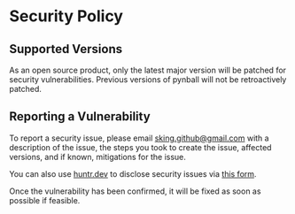 # Security Policy

## Supported Versions

As an open source product, only the latest major version will be patched for security vulnerabilities. Previous versions of pynball will not be retroactively patched.

## Reporting a Vulnerability

To report a security issue, please email [sking.github@gmail.com](mailto:sking.github@gmail.com) with a description of the issue, the steps you took to create the issue, affected versions, and if known, mitigations for the issue.

You can also use [huntr.dev](https://huntr.dev) to disclose security issues via [this form](https://huntr.dev/bounties/disclose/?target=https://github.com/Stephen-RA-King/pynball).

Once the vulnerability has been confirmed, it will be fixed as soon as possible if feasible.
